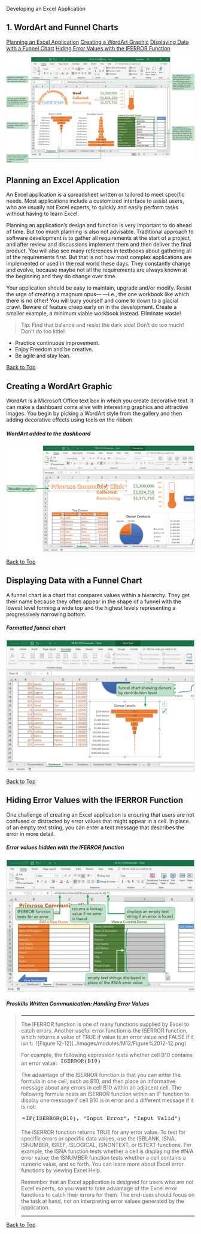 Developing an Excel Application
[](#top)
## 1. WordArt and Funnel Charts
[Planning an Excel Application](#planning-an-excel-application)
[Creating a WordArt Graphic](#creating-a-wordart-graphic)
[Displaying Data with a Funnel Chart](#displaying-data-with-a-funnel-chart)
[Hiding Error Values with the IFERROR Function](#hiding-error-values-with-the-iferror-function)

![Session 12-1 Visual Overview](../images/modules/M12/Session%2012-1.png)  

## [](#planning-an-excel-application)Planning an Excel Application

An Excel application is a spreadsheet written or tailored to meet specific needs. Most applications include a customized interface to assist users, who are usually not Excel experts, to quickly and easily perform tasks without having to learn Excel.

Planning an application’s design and function is very important to do ahead of time. But too much planning is also not advisable. Traditional approach to software development is to gather all requirements at the start of a project, and after review and discussions implement them and then deliver the final product. You will also see many references in textbooks about gathering all of the requirements first. But that is not how most complex applications are implemented or used in the real world these days. They constantly change and evolve, because maybe not all the requirements are always known at the beginning and they do change over time.

Your application should be easy to maintain, upgrade and/or modify. Resist the urge of creating a magnum opus— —i.e., the one workbook like which there is no other! You will bury yourself and come to down to a glacial crawl. Beware of feature creep early on in the development. Create a smaller example, a minimum viable workbook instead. Eliminate waste!

> Tip: Find that balance and resist the dark side! Don’t do too much! Don’t do too little!

*   Practice continuous improvement.
*   Enjoy Freedom and be creative.
*   Be agile and stay lean.

[Back to Top](#top)
## [](#creating-a-wordart-graphic)Creating a WordArt Graphic

WordArt is a Microsoft Office text box in which you create decorative text. It can make a dashboard come alive with interesting graphics and attractive images. You begin by picking a WordArt style from the gallery and then adding decorative effects using tools on the ribbon.

##### WordArt added to the dashboard
![Figure 12-1 WordArt added to the dashboard](../images/modules/M12/Figure%2012-1.png)

[Back to Top](#top)
## [](#displaying-data-with-a-funnel-chart)Displaying Data with a Funnel Chart

A funnel chart is a chart that compares values within a hierarchy. They get their name because they often appear in the shape of a funnel with the lowest level forming a wide top and the highest levels representing a progressively narrowing bottom.

##### Formatted funnel chart
![Figure 12-4 Formatted funnel chart](../images/modules/M12/Figure%2012-4.png)

[Back to Top](#top)
## [](#hiding-error-values-with-the-iferror-function)Hiding Error Values with the IFERROR Function

One challenge of creating an Excel application is ensuring that users are not confused or distracted by error values that might appear in a cell. In place of an empty text string, you can enter a text message that describes the error in more detail.

##### Error values hidden with the IFERROR function
![Figure 12-6 Error values hidden with the IFERROR function](../images/modules/M12/Figure%2012-6.png)

##### Proskills Written Communication: _Handling Error Values_

><hr>The IFERROR function is one of many functions supplied by Excel to catch errors. Another useful error function is the ISERROR function, which returns a value of TRUE if value is an error value and FALSE if it isn't: 
> ![Figure 12-12](../images/modules/M12/Figure%2012-12.png)
>
>For example, the following expression tests whether cell B10 contains an error value: 
> ![Figure 12-13](../images/modules/M12/Figure%2012-13.png)
>
>The advantage of the ISERROR function is that you can enter the formula in one cell, such as B10, and then place an informative message about any errors in cell B10 within an adjacent cell. The following formula nests an ISERROR function within an IF function to display one message if cell B10 is in error and a different message if it is not:
>
> ![Figure 12-14](../images/modules/M12/Figure%2012-14.png)
>
> The ISERROR function returns TRUE for any error value. To test for specific errors or specific data values, use the ISBLANK, ISNA, ISNUMBER, ISREF, ISLOGICAL, ISNONTEXT, or ISTEXT functions. For example, the ISNA function tests whether a cell is displaying the #N/A error value; the ISNUMBER function tests whether a cell contains a numeric value, and so forth. You can learn more about Excel error functions by viewing Excel Help.
>
> Remember that an Excel application is designed for users who are not Excel experts, so you want to take advantage of the Excel error functions to catch their errors for them. The end-user should focus on the task at hand, not on interpreting error values generated by the application.
><hr>

[Back to Top](#top)
